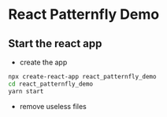 # React Patternfly Demo

## Start the react app

- create the app
  
```bash
npx create-react-app react_patternfly_demo
cd react_patternfly_demo
yarn start
```

- remove useless files
